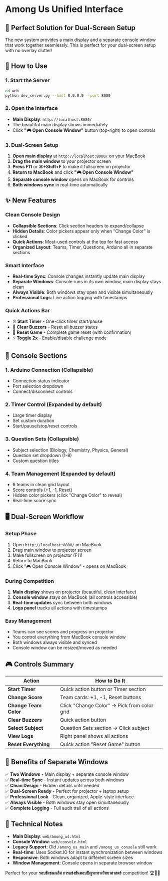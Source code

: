 # Among Us Unified Interface

## 🎯 **Perfect Solution for Dual-Screen Setup**

The new system provides a main display and a separate console window that work together seamlessly. This is perfect for your dual-screen setup with no overlay clutter!

## 🚀 **How to Use**

### 1. Start the Server
```bash
cd web
python dev_server.py --host 0.0.0.0 --port 8080
```

### 2. Open the Interface
- **Main Display**: `http://localhost:8080/`
- The beautiful main display shows immediately
- Click **"🎮 Open Console Window"** button (top-right) to open controls

### 3. Dual-Screen Setup
1. **Open main display** at `http://localhost:8080/` on your MacBook
2. **Drag the main window** to your projector screen
3. **Press F11** or **⌘+Shift+F** to make it fullscreen on projector
4. **Return to MacBook** and click **"🎮 Open Console Window"**
5. **Separate console window** opens on MacBook for controls
6. **Both windows sync** in real-time automatically

## ✨ **New Features**

### **Clean Console Design**
- **Collapsible Sections**: Click section headers to expand/collapse
- **Hidden Details**: Color pickers appear only when "Change Color" is clicked
- **Quick Actions**: Most-used controls at the top for fast access
- **Organized Layout**: Teams, Timer, Questions, Arduino all in separate sections

### **Smart Interface**
- **Real-time Sync**: Console changes instantly update main display
- **Separate Windows**: Console runs in its own window, main display stays clean
- **Always Visible**: Both windows stay open and visible simultaneously
- **Professional Logs**: Live action logging with timestamps

### **Quick Actions Bar**
- ⏰ **Start Timer** - One-click timer start/pause
- 🔔 **Clear Buzzers** - Reset all buzzer states
- 🔄 **Reset Game** - Complete game reset (with confirmation)
- ⚡ **Toggle 2x** - Enable/disable challenge mode

## 🎨 **Console Sections**

### **1. Arduino Connection** (Collapsible)
- Connection status indicator
- Port selection dropdown
- Connect/disconnect controls

### **2. Timer Control** (Expanded by default)
- Large timer display
- Set custom duration
- Start/pause/stop/reset controls

### **3. Question Sets** (Collapsible)
- Subject selection (Biology, Chemistry, Physics, General)
- Question set dropdown (1-8)
- Custom question titles

### **4. Team Management** (Expanded by default)
- 6 teams in clean grid layout
- Score controls (+1, -1, Reset)
- Hidden color pickers (click "Change Color" to reveal)
- Real-time score sync

## 🖥️ **Dual-Screen Workflow**

### **Setup Phase**
1. Open `http://localhost:8080/` on MacBook
2. Drag main window to projector screen
3. Make fullscreen on projector (F11)
4. Return to MacBook
5. Click "🎮 Open Console Window" - opens on MacBook

### **During Competition**
1. **Main display** shows on projector (beautiful, clean interface)
2. **Console window** stays on MacBook (all controls accessible)
3. **Real-time updates** sync between both windows
4. **Logs panel** tracks all actions with timestamps

### **Easy Management**
- Teams can see scores and progress on projector
- You control everything from MacBook console window
- Both windows always visible and synced
- Console window can be resized/moved as needed

## 🎮 **Controls Summary**

| Action | How to Do It |
|--------|-------------|
| **Start Timer** | Quick action button or Timer section |
| **Change Score** | Team cards: +1, -1, Reset buttons |
| **Change Team Color** | Click "Change Color" → Pick from color grid |
| **Clear Buzzers** | Quick action button |
| **Select Subject** | Question Sets section → Click subject |
| **View Logs** | Right panel shows all actions |
| **Reset Everything** | Quick action "Reset Game" button |

## 🎯 **Benefits of Separate Windows**

✅ **Two Windows** - Main display + separate console window  
✅ **Real-time Sync** - Instant updates across both windows  
✅ **Clean Design** - Hidden details until needed  
✅ **Dual-Screen Ready** - Perfect for projector + laptop setup  
✅ **Professional Look** - Clean, organized, Apple-style interface  
✅ **Always Visible** - Both windows stay open simultaneously  
✅ **Complete Logging** - Full audit trail of all actions  

## 🔧 **Technical Notes**

- **Main Display**: `web/among_us.html` 
- **Console Window**: `web/console.html`
- **Legacy Support**: Old `/among_us_main` and `/among_us_console` still work
- **Real-time**: Uses Socket.IO for instant synchronization between windows
- **Responsive**: Both windows adapt to different screen sizes
- **Window Management**: Console opens in separate browser window

Perfect for your **รอบชิงชนะเลิศ การแข่งขันตอบปัญหาทางวิทยาศาสตร์** competition! 🏆👨‍🚀 